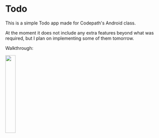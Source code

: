 # Todo

This is a simple Todo app made for Codepath's Android class.

At the moment it does not include any extra features beyond what was required, but I plan on implementing some of them tomorrow.

Walkthrough:

<img width="25%" src="screenshots/todowalkthrough1.gif">
